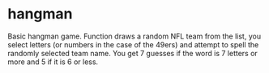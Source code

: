 # hangman
Basic hangman game. Function draws a random NFL team from the list, you select letters (or numbers in the case of the 49ers) and attempt to 
spell the randomly selected team name. You get 7 guesses if the word is 7 letters or more and 5 if it is 6 or less.
